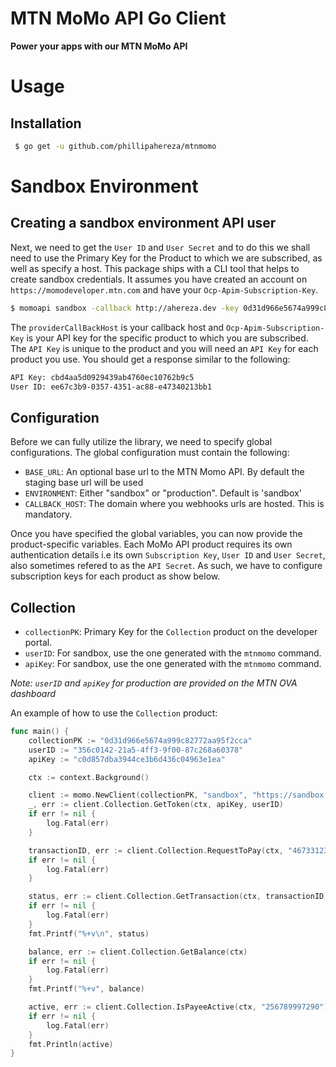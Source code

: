 # MTN MoMo API Go Client</h1>

<strong>Power your apps with our MTN MoMo API</strong>

# Usage

## Installation

```bash
 $ go get -u github.com/phillipahereza/mtnmomo
```

# Sandbox Environment

## Creating a sandbox environment API user 

Next, we need to get the `User ID` and `User Secret` and to do this we shall need to use the Primary Key for the Product to which we are subscribed, as well as specify a host. This package ships with a CLI tool that helps to create sandbox credentials. 
It assumes you have created an account on `https://momodeveloper.mtn.com` and have your `Ocp-Apim-Subscription-Key`. 

```bash
$ momoapi sandbox -callback http://ahereza.dev -key 0d31d966e5674a999c82772aa95f2cca
```

The `providerCallBackHost` is your callback host and `Ocp-Apim-Subscription-Key` is your API key for the specific product to which you are subscribed. 
The `API Key` is unique to the product and you will need an `API Key` for each product you use. You should get a response similar to the following:

```bash
API Key: cbd4aa5d0929439ab4760ec10762b9c5
User ID: ee67c3b9-0357-4351-ac88-e47340213bb1
```

## Configuration

Before we can fully utilize the library, we need to specify global configurations. The global configuration must contain the following:

* `BASE_URL`: An optional base url to the MTN Momo API. By default the staging base url will be used
* `ENVIRONMENT`: Either "sandbox" or "production". Default is 'sandbox'
* `CALLBACK_HOST`: The domain where you webhooks urls are hosted. This is mandatory.

Once you have specified the global variables, you can now provide the product-specific variables. 
Each MoMo API product requires its own authentication details i.e its own `Subscription Key`, `User ID` and 
`User Secret`, also sometimes refered to as the `API Secret`. As such, we have to configure subscription keys for 
each product as show below.

## Collection

* `collectionPK`: Primary Key for the `Collection` product on the developer portal.
* `userID`: For sandbox, use the one generated with the `mtnmomo` command.
* `apiKey`: For sandbox, use the one generated with the `mtnmomo` command.

*Note: `userID` and `apiKey` for production are provided on the MTN OVA dashboard*

An example of how to use the `Collection` product:
```go
func main() {
	collectionPK := "0d31d966e5674a999c82772aa95f2cca"
	userID := "356c0142-21a5-4ff3-9f00-87c268a60378"
	apiKey := "c0d857dba3944ce3b6d436c04963e1ea"

	ctx := context.Background()

	client := momo.NewClient(collectionPK, "sandbox", "https://sandbox.momodeveloper.mtn.com/")
	_, err := client.Collection.GetToken(ctx, apiKey, userID)
	if err != nil {
		log.Fatal(err)
	}

	transactionID, err := client.Collection.RequestToPay(ctx, "46733123453", 500, "2323", "payee Note", "Payer Message", "EUR")
	if err != nil {
		log.Fatal(err)
	}

	status, err := client.Collection.GetTransaction(ctx, transactionID)
	if err != nil {
		log.Fatal(err)
	}
	fmt.Printf("%+v\n", status)

	balance, err := client.Collection.GetBalance(ctx)
	if err != nil {
		log.Fatal(err)
	}
	fmt.Printf("%+v", balance)

	active, err := client.Collection.IsPayeeActive(ctx, "256789997290")
	if err != nil {
		log.Fatal(err)
	}
	fmt.Println(active)
}
```